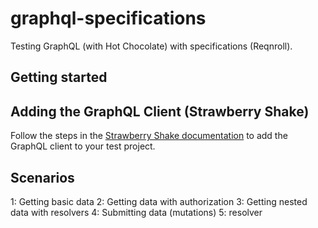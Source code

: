 # graphql-specifications
Testing GraphQL (with Hot Chocolate) with specifications (Reqnroll).

## Getting started

## Adding the GraphQL Client (Strawberry Shake)

Follow the steps in the [Strawberry Shake documentation](https://chillicream.com/docs/strawberry-shake/getting-started/installation) to add the GraphQL client to your test project.

## Scenarios

1: Getting basic data
2: Getting data with authorization
3: Getting nested data with resolvers
4: Submitting data (mutations)
5: resolver
